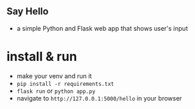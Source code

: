 ## Say Hello
- a simple Python and Flask web app that shows user's input

# install & run
- make your venv and run it
- ```pip install -r requirements.txt```
- ```flask run``` or ```python app.py```
- navigate to ```http://127.0.0.1:5000/hello``` in your browser
